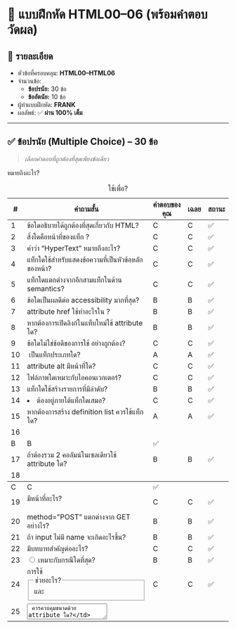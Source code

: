 # 📝 แบบฝึกหัด HTML00–06 (พร้อมคำตอบวัดผล)

## 🔹 รายละเอียด
- หัวข้อที่ครอบคลุม: **HTML00–HTML06**
- จำนวนข้อ:
  - **ข้อปรนัย:** 30 ข้อ
  - **ข้ออัตนัย:** 10 ข้อ
- ผู้ทำแบบฝึกหัด: **FRANK**
- ผลลัพธ์: ✅ **ผ่าน 100% เต็ม**

---

## ✅ ข้อปรนัย (Multiple Choice) – 30 ข้อ
> *เลือกคำตอบที่ถูกต้องที่สุดเพียงข้อเดียว*

| # | คำถามสั้น | คำตอบของคุณ | เฉลย | สถานะ |
|---|------------|--------------|-------|-------|
| 1 | ข้อใดอธิบายได้ถูกต้องที่สุดเกี่ยวกับ HTML? | C | C | ✅ |
| 2 | สิ่งใดคือหน้าที่ของแท็ก <head>? | C | C | ✅ |
| 3 | คำว่า “HyperText” หมายถึงอะไร? | C | C | ✅ |
| 4 | แท็กใดใช้สำหรับแสดงข้อความที่เป็นหัวข้อหลักของหน้า? | C | C | ✅ |
| 5 | แท็กใดแตกต่างจากอีกสามแท็กในด้าน semantics? | C | C | ✅ |
| 6 | ข้อใดเป็นผลดีต่อ accessibility มากที่สุด? | B | B | ✅ |
| 7 | attribute href ใช้ทำอะไรใน <a>? | B | B | ✅ |
| 8 | หากต้องการเปิดลิงก์ในแท็บใหม่ใช้ attribute ใด? | B | B | ✅ |
| 9 | ข้อใดไม่ใช่ข้อดีของการใช้ <a> อย่างถูกต้อง? | C | C | ✅ |
| 10 | <img> เป็นแท็กประเภทใด? | A | A | ✅ |
| 11 | attribute alt มีหน้าที่ใด? | C | C | ✅ |
| 12 | ไฟล์ภาพใดเหมาะกับไอคอนเวกเตอร์? | C | C | ✅ |
| 13 | แท็กใดใช้สร้างรายการที่มีลำดับ? | B | B | ✅ |
| 14 | <li> ต้องอยู่ภายใต้แท็กใดเสมอ? | C | C | ✅ |
| 15 | หากต้องการสร้าง definition list ควรใช้แท็กใด? | A | A | ✅ |
| 16 | <tr> หมายถึงอะไร? | B | B | ✅ |
| 17 | ถ้าต้องรวม 2 คอลัมน์ในเซลเดียวใช้ attribute ใด? | B | B | ✅ |
| 18 | <caption> ใช้เพื่อ? | C | C | ✅ |
| 19 | <form> มีหน้าที่อะไร? | C | C | ✅ |
| 20 | method="POST" แตกต่างจาก GET อย่างไร? | B | B | ✅ |
| 21 | ถ้า input ไม่มี name จะเกิดอะไรขึ้น? | B | B | ✅ |
| 22 | <label> มีบทบาทสำคัญต่ออะไร? | C | C | ✅ |
| 23 | <input type="radio"> เหมาะกับกรณีใดที่สุด? | B | B | ✅ |
| 24 | การใช้ <fieldset> และ <legend> ช่วยอะไร? | C | C | ✅ |
| 25 | <textarea> ควรควบคุมขนาดด้วย attribute ใด? | C | C | ✅ |
| 26 | แท็กใดไม่ใช้รับค่าจากผู้ใช้โดยตรง? | D | D | ✅ |
| 27 | <select> ใช้คู่กับแท็กใดเพื่อสร้างตัวเลือก? | A | A | ✅ |
| 28 | ข้อใดถูกต้องเกี่ยวกับ method="GET"? | B | B | ✅ |
| 29 | เมื่อใดควรใช้ type="password"? | C | C | ✅ |
| 30 | ถ้าไม่ใส่ required ใน input ผลคือ? | C | C | ✅ |


> **รวมคะแนนข้อปรนัย: 30 / 30**

---

✍️ ข้ออัตนัย (Short Answer) – 10 ข้อ (รวมคำถาม + คำตอบ)
31. อธิบายความแตกต่างระหว่างแท็ก <strong> กับ <b> ทั้งในด้านลักษณะการแสดงผล และความหมายเชิง Semantic / SEO
คำตอบ: <strong> มีความหมาย semantic และส่งผลต่อ SEO ส่วน <b> เป็นเพียงตัวหนา ไม่มีความหมายเชิงโครงสร้าง

32. อธิบายโครงสร้างพื้นฐานของเอกสาร HTML ตั้งแต่บรรทัดแรกถึงส่วนประกอบสำคัญ พร้อมบทบาทของแต่ละส่วน
คำตอบ: <DOCTYPE html> ระบุ HTML5 → <html> ครอบทั้งหน้า → <head> meta & title → <body> เนื้อหา → <footer> ส่วนท้าย

33. เปรียบเทียบ <ol> กับ <ul> พร้อมยกตัวอย่างการใช้งานที่เหมาะสมของแต่ละแท็ก
คำตอบ: <ol> ใช้กับข้อมูลที่มีลำดับ เช่น ขั้นตอน; <ul> ใช้กับรายการทั่วไป เช่น bullet list

34. alt ของ <img> มีความสำคัญต่อ SEO และการเข้าถึงอย่างไร? และควรใช้ alt อย่างไรถ้าภาพนั้นเป็นภาพตกแต่ง
คำตอบ: alt ช่วย SEO และช่วยให้ screen reader อธิบายภาพได้ หากเป็นภาพตกแต่งให้ใส่ alt="" เพื่อไม่ให้ screen reader อ่าน

35. อธิบายขั้นตอนโดยรวมของการทำงานของ <form> ตั้งแต่ผู้ใช้กรอกข้อมูลจนกระทั่ง server ตอบกลับ
คำตอบ: ผู้ใช้กรอกฟอร์ม → กด submit → ข้อมูลถูกส่งผ่าน GET หรือ POST → Server ประมวลผล → ส่งผลลัพธ์กลับมา

36. อธิบายแนวคิดของ Semantic HTML และยกตัวอย่างแท็ก semantic อย่างน้อย 3 ตัว พร้อมหน้าที่ของแต่ละตัว
คำตอบ: Semantic HTML คือการใช้แท็กที่มีความหมาย เช่น <h1> สำหรับหัวเรื่อง, <strong> สำหรับคำสำคัญ, <em> สำหรับการเน้นเสียง

37. อธิบายบทบาทของ <th> ในตาราง HTML และผลกระทบที่เกิดขึ้นหากใช้ <td> แทน
คำตอบ: <th> ใช้แทนหัวตาราง เพิ่มความหมายและช่วย SEO / screen reader ถ้าใช้ <td> แทนจะขาด semantic สำคัญ

38. เพราะเหตุใดจึงไม่ควรใช้ <table> เพื่อจัด layout ของหน้าเว็บไซต์ในยุคปัจจุบัน?
คำตอบ: เพราะ <table> ไม่ responsive และไม่ยืดหยุ่นเท่ากับ CSS layout → ควรใช้ CSS ในการจัดโครงสร้างแทน

39. อธิบายบทบาทของ <label> และประโยชน์ที่มีต่อทั้งผู้ใช้งานทั่วไปและผู้ใช้งานที่ใช้ screen reader
คำตอบ: <label> ช่วยให้ผู้ใช้รู้ว่ากรอกอะไร และช่วยให้ screen reader เชื่อมข้อความกับช่อง input ได้ถูกต้อง

40. จงยกตัวอย่าง alt ที่ดีสำหรับภาพหนึ่งภาพ พร้อมอธิบายหลักการเขียนข้อความ alt ที่มีคุณภาพ
คำตอบ: "หมาสีดำตัวใหญ่นั่งบนทุ่งหญ้า" → ต้องอธิบายเนื้อหาของภาพให้คนที่มองไม่เห็นสามารถจินตนาการตามได้

✅ รวมคะแนนอัตนัย: 10 / 10

---

## 🏁 สรุปผล

🎯 **คะแนนรวมทั้งหมด: 40 / 40 (100%)**  
🚀 ผ่านทุกหัวข้อ พร้อมต่อยอดสู่ CSS และ JavaScript!

